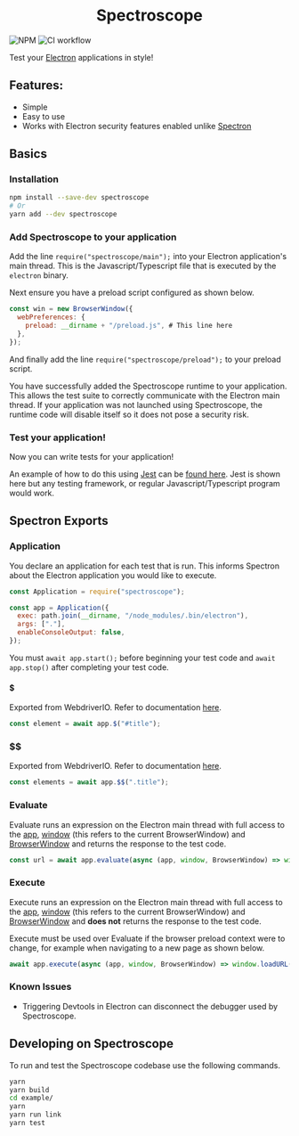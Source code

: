 <h1 align="center">Spectroscope</h1>

![NPM](https://img.shields.io/npm/v/spectroscope)
![CI workflow](https://github.com/oscartbeaumont/spectroscope/actions/workflows/ci.yml/badge.svg)

Test your [Electron](https://www.electronjs.org/) applications in style!

## Features:

- Simple
- Easy to use
- Works with Electron security features enabled unlike [Spectron](https://github.com/electron-userland/spectron/issues/693)

## Basics

### Installation

```bash
npm install --save-dev spectroscope
# Or
yarn add --dev spectroscope
```

### Add Spectroscope to your application

Add the line `require("spectroscope/main");` into your Electron application's main thread. This is the Javascript/Typescript file that is executed by the `electron` binary.

Next ensure you have a preload script configured as shown below.

```javascript
const win = new BrowserWindow({
  webPreferences: {
    preload: __dirname + "/preload.js", # This line here
  },
});
```

And finally add the line `require("spectroscope/preload");` to your preload script.

You have successfully added the Spectroscope runtime to your application. This allows the test suite to correctly communicate with the Electron main thread. If your application was not launched using Spectroscope, the runtime code will disable itself so it does not pose a security risk.

### Test your application!

Now you can write tests for your application!

An example of how to do this using [Jest](https://jestjs.io/) can be [found here](https://github.com/oscartbeaumont/spectroscope/blob/main/example/index.test.js). Jest is shown here but any testing framework, or regular Javascript/Typescript program would work.

## Spectron Exports

### Application

You declare an application for each test that is run. This informs Spectron about the Electron application you would like to execute.

```javascript
const Application = require("spectroscope");

const app = Application({
  exec: path.join(__dirname, "/node_modules/.bin/electron"),
  args: ["."],
  enableConsoleOutput: false,
});
```

You must `await app.start();` before beginning your test code and `await app.stop()` after completing your test code.

#### $

Exported from WebdriverIO. Refer to documentation [here](https://webdriver.io/docs/api/browser/$).

```javascript
const element = await app.$("#title");
```

### $$

Exported from WebdriverIO. Refer to documentation [here](https://webdriver.io/docs/api/browser/$$).

```javascript
const elements = await app.$$(".title");
```

### Evaluate

Evaluate runs an expression on the Electron main thread with full access to the [app](https://www.electronjs.org/docs/api/app), [window](https://www.electronjs.org/docs/api/browser-window#browserwindow) (this refers to the current BrowserWindow) and [BrowserWindow](https://www.electronjs.org/docs/api/browser-window#browserwindow) and returns the response to the test code.

```javascript
const url = await app.evaluate(async (app, window, BrowserWindow) => window.webContents.getURL());
```

### Execute

Execute runs an expression on the Electron main thread with full access to the [app](https://www.electronjs.org/docs/api/app), [window](https://www.electronjs.org/docs/api/browser-window#browserwindow) (this refers to the current BrowserWindow) and [BrowserWindow](https://www.electronjs.org/docs/api/browser-window#browserwindow) and **does not** returns the response to the test code.

Execute must be used over Evaluate if the browser preload context were to change, for example when navigating to a new page as shown below.

```javascript
await app.execute(async (app, window, BrowserWindow) => window.loadURL("https://otbeaumont.me"));
```

### Known Issues

- Triggering Devtools in Electron can disconnect the debugger used by Spectroscope.

## Developing on Spectroscope

To run and test the Spectroscope codebase use the following commands.

```bash
yarn
yarn build
cd example/
yarn
yarn run link
yarn test
```
